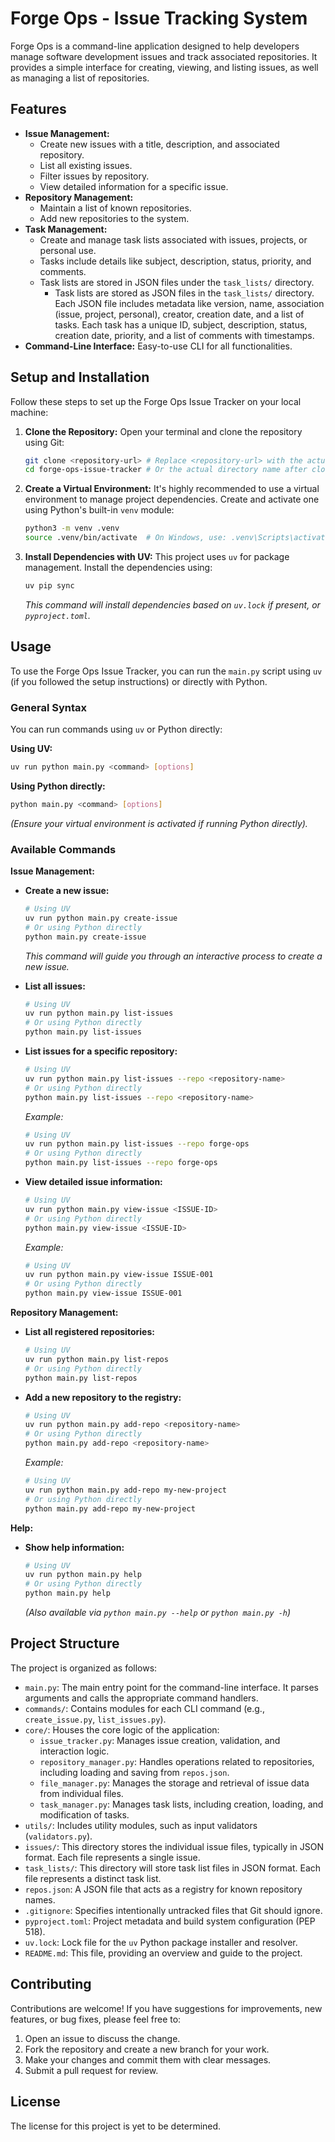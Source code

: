 # Forge Ops - Issue Tracking System

Forge Ops is a command-line application designed to help developers manage software development issues and track associated repositories. It provides a simple interface for creating, viewing, and listing issues, as well as managing a list of repositories.

## Features

*   **Issue Management:**
    *   Create new issues with a title, description, and associated repository.
    *   List all existing issues.
    *   Filter issues by repository.
    *   View detailed information for a specific issue.
*   **Repository Management:**
    *   Maintain a list of known repositories.
    *   Add new repositories to the system.
*   **Task Management:**
    *   Create and manage task lists associated with issues, projects, or personal use.
    *   Tasks include details like subject, description, status, priority, and comments.
    *   Task lists are stored in JSON files under the `task_lists/` directory.
        *   Task lists are stored as JSON files in the `task_lists/` directory. Each JSON file includes metadata like version, name, association (issue, project, personal), creator, creation date, and a list of tasks. Each task has a unique ID, subject, description, status, creation date, priority, and a list of comments with timestamps.
*   **Command-Line Interface:** Easy-to-use CLI for all functionalities.

## Setup and Installation

Follow these steps to set up the Forge Ops Issue Tracker on your local machine:

1.  **Clone the Repository:**
    Open your terminal and clone the repository using Git:
    ```bash
    git clone <repository-url> # Replace <repository-url> with the actual URL
    cd forge-ops-issue-tracker # Or the actual directory name after cloning
    ```

2.  **Create a Virtual Environment:**
    It's highly recommended to use a virtual environment to manage project dependencies. Create and activate one using Python's built-in `venv` module:
    ```bash
    python3 -m venv .venv
    source .venv/bin/activate  # On Windows, use: .venv\Scripts\activate
    ```

3.  **Install Dependencies with UV:**
    This project uses `uv` for package management. Install the dependencies using:
    ```bash
    uv pip sync
    ```
    *This command will install dependencies based on `uv.lock` if present, or `pyproject.toml`.*

## Usage

To use the Forge Ops Issue Tracker, you can run the `main.py` script using `uv` (if you followed the setup instructions) or directly with Python.

### General Syntax

You can run commands using `uv` or Python directly:

**Using UV:**
```bash
uv run python main.py <command> [options]
```

**Using Python directly:**
```bash
python main.py <command> [options]
```
*(Ensure your virtual environment is activated if running Python directly).*

### Available Commands

**Issue Management:**

*   **Create a new issue:**
    ```bash
    # Using UV
    uv run python main.py create-issue
    # Or using Python directly
    python main.py create-issue
    ```
    *This command will guide you through an interactive process to create a new issue.*

*   **List all issues:**
    ```bash
    # Using UV
    uv run python main.py list-issues
    # Or using Python directly
    python main.py list-issues
    ```

*   **List issues for a specific repository:**
    ```bash
    # Using UV
    uv run python main.py list-issues --repo <repository-name>
    # Or using Python directly
    python main.py list-issues --repo <repository-name>
    ```
    *Example:*
    ```bash
    # Using UV
    uv run python main.py list-issues --repo forge-ops
    # Or using Python directly
    python main.py list-issues --repo forge-ops
    ```

*   **View detailed issue information:**
    ```bash
    # Using UV
    uv run python main.py view-issue <ISSUE-ID>
    # Or using Python directly
    python main.py view-issue <ISSUE-ID>
    ```
    *Example:*
    ```bash
    # Using UV
    uv run python main.py view-issue ISSUE-001
    # Or using Python directly
    python main.py view-issue ISSUE-001
    ```

**Repository Management:**

*   **List all registered repositories:**
    ```bash
    # Using UV
    uv run python main.py list-repos
    # Or using Python directly
    python main.py list-repos
    ```

*   **Add a new repository to the registry:**
    ```bash
    # Using UV
    uv run python main.py add-repo <repository-name>
    # Or using Python directly
    python main.py add-repo <repository-name>
    ```
    *Example:*
    ```bash
    # Using UV
    uv run python main.py add-repo my-new-project
    # Or using Python directly
    python main.py add-repo my-new-project
    ```

**Help:**

*   **Show help information:**
    ```bash
    # Using UV
    uv run python main.py help
    # Or using Python directly
    python main.py help
    ```
    *(Also available via `python main.py --help` or `python main.py -h`)*

## Project Structure

The project is organized as follows:

*   `main.py`: The main entry point for the command-line interface. It parses arguments and calls the appropriate command handlers.
*   `commands/`: Contains modules for each CLI command (e.g., `create_issue.py`, `list_issues.py`).
*   `core/`: Houses the core logic of the application:
    *   `issue_tracker.py`: Manages issue creation, validation, and interaction logic.
    *   `repository_manager.py`: Handles operations related to repositories, including loading and saving from `repos.json`.
    *   `file_manager.py`: Manages the storage and retrieval of issue data from individual files.
    *   `task_manager.py`: Manages task lists, including creation, loading, and modification of tasks.
*   `utils/`: Includes utility modules, such as input validators (`validators.py`).
*   `issues/`: This directory stores the individual issue files, typically in JSON format. Each file represents a single issue.
*   `task_lists/`: This directory will store task list files in JSON format. Each file represents a distinct task list.
*   `repos.json`: A JSON file that acts as a registry for known repository names.
*   `.gitignore`: Specifies intentionally untracked files that Git should ignore.
*   `pyproject.toml`: Project metadata and build system configuration (PEP 518).
*   `uv.lock`: Lock file for the `uv` Python package installer and resolver.
*   `README.md`: This file, providing an overview and guide to the project.

## Contributing

Contributions are welcome! If you have suggestions for improvements, new features, or bug fixes, please feel free to:

1.  Open an issue to discuss the change.
2.  Fork the repository and create a new branch for your work.
3.  Make your changes and commit them with clear messages.
4.  Submit a pull request for review.

## License

The license for this project is yet to be determined.

